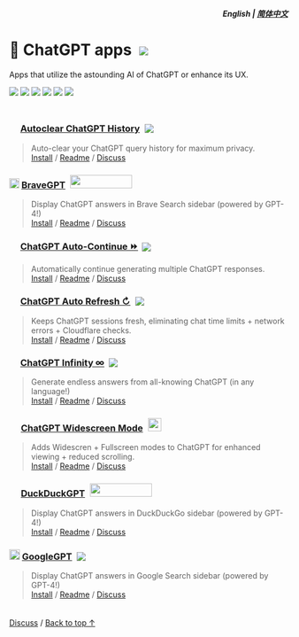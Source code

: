 <div align="right">
<h5>English | <a href="zh-cn#readme">简体中文</a></h5>
</div>

# 🤖 ChatGPT apps &nbsp;[![](https://img.shields.io/twitter/url/http/shields.io.svg?style=social)](https://twitter.com/intent/tweet?text=Check%20these%20%23ChatGPT%20add-ons%20out%21&url=https://github.com/adamlui/chatgpt-addons&hashtags=greasemonkey,userscript,javascript,ai)

Apps that utilize the astounding AI of ChatGPT or enhance its UX.

![](https://img.shields.io/badge/Installs-70,000+-2bbbd8?logo=docusign&logoColor=white&labelColor=464646&style=for-the-badge)
[![](https://img.shields.io/github/stars/adamlui/chatgpt-apps?label=Stars&logo=github&logoColor=white&labelColor=464646&color=fcf67b&style=for-the-badge)](https://github.com/adamlui/chatgpt-apps/stargazers)
[![](https://img.shields.io/badge/License-MIT-fca87b.svg?logo=internetarchive&logoColor=white&labelColor=464646&style=for-the-badge)](https://github.com/adamlui/chatgpt-apps/blob/main/LICENSE)
[![](https://img.shields.io/github/commit-activity/m/adamlui/chatgpt-apps?label=Commits&logo=github&logoColor=white&labelColor=464646&color=7bb7fc&style=for-the-badge)](https://github.com/adamlui/chatgpt-apps/commits/main)
[![](https://img.shields.io/codefactor/grade/github/adamlui/chatgpt-apps?label=Code+Quality&logo=codefactor&logoColor=white&labelColor=464646&color=b5fc7b&style=for-the-badge)](https://www.codefactor.io/repository/github/adamlui/chatgpt-apps)
[![](https://img.shields.io/badge/Powered_by-chatgpt.js-black?logo=gamejolt&logoColor=white&labelColor=464646&style=for-the-badge)](https://github.com/kudoai/chatgpt.js)

<img height=10px width="100%" src="https://raw.githubusercontent.com/andreasbm/readme/master/assets/lines/aqua.png">

### <picture><source media="(prefers-color-scheme: dark)" srcset="https://i.imgur.com/RduASbD.png"><img width=16 src="https://raw.githubusercontent.com/adamlui/chatgpt-userscripts/main/media/icons/openai-favicon64.png"></picture> [Autoclear ChatGPT History](../autoclear-chatgpt-history) <a href="https://github.com/awesome-scripts/awesome-userscripts#privacy"><img src="https://awesome.re/mentioned-badge.svg" style="margin:0 0 -2px 5px"></a>

> Auto-clear your ChatGPT query history for maximum privacy.
<br>[Install](https://github.com/adamlui/chatgpt-apps/tree/main/autoclear-chatgpt-history#-installation) /
[Readme](https://github.com/adamlui/chatgpt-apps/tree/main/autoclear-chatgpt-history#readme) /
[Discuss](https://github.com/adamlui/chatgpt-apps/discussions)

### <img style="margin-bottom:-1px" src="https://media.bravegpt.com/images/bravegpt-icon48.png" width=18> [BraveGPT](../bravegpt) <a href="https://www.producthunt.com/posts/bravegpt?utm_source=badge-featured&utm_medium=badge&utm_souce=badge-bravegpt" target="_blank"><img src="https://api.producthunt.com/widgets/embed-image/v1/featured.svg?post_id=385630&theme=light" style="width: 112px; height: 24px; margin:0 0 -4px 5px;" width="112" height="24" /></a>

> Display ChatGPT answers in Brave Search sidebar (powered by GPT-4!)
<br>[Install](https://github.com/adamlui/chatgpt-apps/tree/main/bravegpt#-installation) /
[Readme](https://github.com/adamlui/chatgpt-apps/tree/main/bravegpt#readme) /
[Discuss](https://github.com/adamlui/chatgpt-apps/discussions)

### <picture><source media="(prefers-color-scheme: dark)" srcset="https://i.imgur.com/RduASbD.png"><img width=16 src="https://raw.githubusercontent.com/adamlui/chatgpt-userscripts/main/media/icons/openai-favicon64.png"></picture> [ChatGPT Auto-Continue ⏩](../chatgpt-auto-continue) <a href="https://github.com/awesome-scripts/awesome-userscripts#chatgpt"><img src="https://awesome.re/mentioned-badge.svg" style="margin:0 0 -3px 3px"></a>

> Automatically continue generating multiple ChatGPT responses.
<br>[Install](https://github.com/adamlui/chatgpt-apps/tree/main/chatgpt-auto-continue#-installation) /
[Readme](https://github.com/adamlui/chatgpt-apps/tree/main/chatgpt-auto-continue#readme) /
[Discuss](https://github.com/adamlui/chatgpt-apps/discussions)

### <picture><source media="(prefers-color-scheme: dark)" srcset="https://i.imgur.com/RduASbD.png"><img width=16 src="https://raw.githubusercontent.com/adamlui/chatgpt-userscripts/main/media/icons/openai-favicon64.png"></picture> [ChatGPT Auto Refresh ↻](../chatgpt-auto-refresh) <a href="https://github.com/awesome-scripts/awesome-userscripts#chatgpt"><img src="https://awesome.re/mentioned-badge.svg" style="margin:0 0 -2px 5px"></a>

> Keeps ChatGPT sessions fresh, eliminating chat time limits + network errors + Cloudflare checks.
<br>[Install](https://github.com/adamlui/chatgpt-apps/tree/main/chatgpt-auto-refresh#-installation) /
[Readme](https://github.com/adamlui/chatgpt-apps/tree/main/chatgpt-auto-refresh#readme) /
[Discuss](https://github.com/adamlui/chatgpt-apps/discussions)

### <picture><source media="(prefers-color-scheme: dark)" srcset="https://i.imgur.com/RduASbD.png"><img width=16 src="https://raw.githubusercontent.com/adamlui/chatgpt-userscripts/main/media/icons/openai-favicon64.png"></picture> [ChatGPT Infinity ∞](../chatgpt-infinity) <a href="https://github.com/awesome-scripts/awesome-userscripts#chatgpt"><img src="https://awesome.re/mentioned-badge.svg" style="margin:0 0 -2px 4px"></a>

> Generate endless answers from all-knowing ChatGPT (in any language!)
<br>[Install](https://github.com/adamlui/chatgpt-apps/tree/main/chatgpt-infinity#-installation) /
[Readme](https://github.com/adamlui/chatgpt-apps/tree/main/chatgpt-infinity#readme) /
[Discuss](https://github.com/adamlui/chatgpt-apps/discussions)

### <img width=17 style="margin-bottom:-1px" src="https://raw.githubusercontent.com/adamlui/chatgpt-widescreen/main/media/images/icons/widescreen-robot-emoji/icon16.png"> [ChatGPT Widescreen Mode](../chatgpt-widescreen) <img src="https://raw.githubusercontent.com/adamlui/chatgpt-widescreen/main/media/images/badges/product-hunt/product-of-the-week-2-larger-centered-rounded-light.svg" style="width: auto; height: 24px; margin:0 0 -4px 5px;" width="auto" height="24" />

> Adds Widescren + Fullscreen modes to ChatGPT for enhanced viewing + reduced scrolling.
<br>[Install](https://github.com/adamlui/chatgpt-apps/tree/main/chatgpt-widescreen#-installation) /
[Readme](https://github.com/adamlui/chatgpt-apps/tree/main/chatgpt-widescreen#readme) /
[Discuss](https://github.com/adamlui/chatgpt-apps/discussions)

### <img style="margin-bottom:-1px" src="https://media.duckduckgpt.com/images/ddgpt-icon48.png" width=17> [DuckDuckGPT](../duckduckgpt) <a href="https://www.producthunt.com/posts/duckduckgpt?utm_source=badge-featured&utm_medium=badge&utm_souce=badge-duckduckgpt" target="_blank"><img src="https://api.producthunt.com/widgets/embed-image/v1/featured.svg?post_id=379261&theme=light" style="width: 112px; height: 24px; margin:0 0 -4px 5px;" width="112" height="24" /></a>

> Display ChatGPT answers in DuckDuckGo sidebar (powered by GPT-4!)
<br>[Install](https://github.com/adamlui/chatgpt-apps/tree/main/duckduckgpt#-installation) /
[Readme](https://github.com/adamlui/chatgpt-apps/tree/main/duckduckgpt#readme) /
[Discuss](https://github.com/adamlui/chatgpt-apps/discussions)

### <img src="https://www.google.com/s2/favicons?sz=64&domain=google.com" width=19> [GoogleGPT](../googlegpt) <a href="https://github.com/awesome-scripts/awesome-userscripts#chatgpt"><img src="https://awesome.re/mentioned-badge.svg" style="margin:0 0 -2px 5px"></a>

> Display ChatGPT answers in Google Search sidebar (powered by GPT-4!)
<br>[Install](https://greasyfork.org/scripts/478597-googlegpt) /
[Readme](https://github.com/adamlui/chatgpt-apps/tree/main/googlegpt#readme) /
[Discuss](https://github.com/adamlui/chatgpt-apps/discussions)

<img height=6px width="100%" src="https://raw.githubusercontent.com/andreasbm/readme/master/assets/lines/aqua.png">

[Discuss](https://github.com/adamlui/chatgpt-apps/discussions) /
<a href="#english--%E7%AE%80%E4%BD%93%E4%B8%AD%E6%96%87">Back to top ↑</a>
